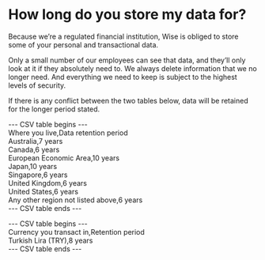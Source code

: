 # How long do you store my data for?

Because we’re a regulated financial institution, Wise is obliged to store some of your personal and transactional data. 

Only a small number of our employees can see that data, and they’ll only look at it if they absolutely need to. We always delete information that we no longer need. And everything we need to keep is subject to the highest levels of security. 

If there is any conflict between the two tables below, data will be retained for the longer period stated.


--- CSV table begins ---  
Where you live,Data retention period  
Australia,7 years  
Canada,6 years  
European Economic Area,10 years  
Japan,10 years  
Singapore,6 years  
United Kingdom,6 years  
United States,6 years  
Any other region not listed above,6 years  
--- CSV table ends ---  

--- CSV table begins ---  
Currency you transact in,Retention period  
Turkish Lira (TRY),8 years  
--- CSV table ends ---